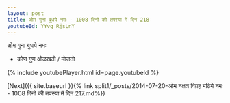 ```yaml
---
layout: post
title: ओम गुना बुधये नमः - 1008 दिनों की तपस्या में दिन 218
youtubeId: YYvg_RjsLnY
---
```

 
 
 ओम गुना बुधये नमः  
 
 -  कोण गुण ओळखतो / मोजतो 
 
  
 
  
 
 
 
 
 
 


{% include youtubePlayer.html id=page.youtubeId %}
 
[Next]({{ site.baseurl }}{% link  split1/_posts/2014-07-20-ओम नक्षत्र विग्रह मठिये नमः - 1008 दिनों की तपस्या में दिन 217.md%})
 
